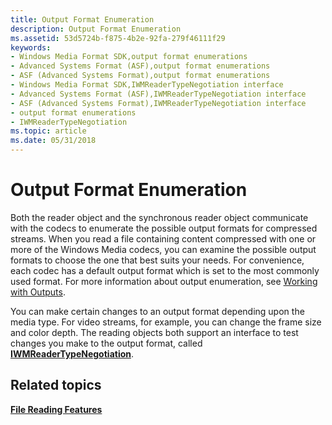 ```yaml
---
title: Output Format Enumeration
description: Output Format Enumeration
ms.assetid: 53d5724b-f875-4b2e-92fa-279f46111f29
keywords:
- Windows Media Format SDK,output format enumerations
- Advanced Systems Format (ASF),output format enumerations
- ASF (Advanced Systems Format),output format enumerations
- Windows Media Format SDK,IWMReaderTypeNegotiation interface
- Advanced Systems Format (ASF),IWMReaderTypeNegotiation interface
- ASF (Advanced Systems Format),IWMReaderTypeNegotiation interface
- output format enumerations
- IWMReaderTypeNegotiation
ms.topic: article
ms.date: 05/31/2018
---
```


# Output Format Enumeration

Both the reader object and the synchronous reader object communicate with the codecs to enumerate the possible output formats for compressed streams. When you read a file containing content compressed with one or more of the Windows Media codecs, you can examine the possible output formats to choose the one that best suits your needs. For convenience, each codec has a default output format which is set to the most commonly used format. For more information about output enumeration, see [Working with Outputs](working-with-outputs.md).

You can make certain changes to an output format depending upon the media type. For video streams, for example, you can change the frame size and color depth. The reading objects both support an interface to test changes you make to the output format, called [**IWMReaderTypeNegotiation**](/previous-versions/windows/desktop/api/wmsdkidl/nn-wmsdkidl-iwmreadertypenegotiation).

## Related topics

<dl> <dt>

[**File Reading Features**](file-reading-features.md)
</dt> </dl>

 

 




